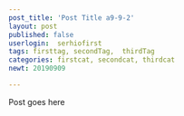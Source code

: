 ```yaml
---
post_title: 'Post Title a9-9-2'
layout: post
published: false
userlogin:  serhiofirst
tags: firsttag, secondTag,  thirdTag
categories: firstcat, secondcat, thirdcat
newt: 20190909

---
```

Post goes here
